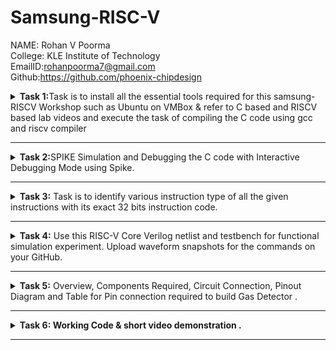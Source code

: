 # Samsung-RISC-V
NAME: Rohan V Poorma  
College: KLE Institute of Technology  
EmailID:rohanpoorma7@gmail.com   
Github:https://github.com/phoenix-chipdesign   

<details>
<summary><b>Task 1:</b>Task is to install all the essential tools required for this samsung-RISCV  Workshop such as Ubuntu on VMBox & refer to C based and RISCV based lab videos and execute the task of compiling the C code using gcc and riscv compiler</summary><br>

### Install Ubuntu 20.04 LTS on Oracle Virtual Machine Box

Firstly, I have downloaded the virtual box from the links provided to us and
loaded a linux version with image dock file sent  
![Ubuntu and VMBox Installation](https://github.com/phoenix-chipdesign/Samsung-RISC-V/blob/main/Task%201/virtual_machine_installed.png)

### C Language based LAB
I have successfully run the virtual machine and compiled the tasks.

Initial task is:-

### write a program to compile the sum of first 5 natural numbers in c:

we have written the code sum of 1st 5 numbers in leafpad as shown below.

```
gcc sum_1ton.c

./a.out
```

this code will be run in terminal to get output as 15 for 1st 5 numbers as shown below :


![image](https://github.com/phoenix-chipdesign/Samsung-RISC-V/blob/main/Task%201/cat%20Command.png)

### RISCV based LAB

1. Using the cat command, the entire C code will be displayed on the terminal.
   
![image](https://github.com/phoenix-chipdesign/Samsung-RISC-V/blob/main/Task%201/RISCV_C_CODE_O1.png)

2. A program is run to obtain risc-v version of the code previously written in c:

  	 ```
	riscv64-unknown-elf-gcc -O1 -mabi=lp64 -march=rv64i -o sum_1ton.o sum_1ton.c
	```

![image](https://github.com/phoenix-chipdesign/Samsung-RISC-V/blob/main/Task%201/RISCV_CODE_Ofast.png)


3. As the whole version of above code looks lengthier we have used below code to make it shorter
	
 	```
	riscv64 -unknown-elf-objdump -d sum1ton.o | less
	```
 
& we have obtained the required main part to compare the execution in assembly language as shown below :

	
 
![image](https://github.com/phoenix-chipdesign/Samsung-RISC-V/blob/main/Task%201/Objdump%20using%20-Ofast%20format.png)

4. Open the same terminal and run the given command:
 
 	```
	riscv64-unknown-elf-gcc -Ofast -mabi=lp64 -march=rv64i -o sum_1ton.o sum_1ton.c
	``` 


![image](https://github.com/phoenix-chipdesign/Samsung-RISC-V/blob/main/Task%201/Objdump%20using%20-O1%20format.png)

5. As the whole version of above code looks lengthier as earlier we have used below code to make it shorter
	
 	```
	riscv64 -unknown-elf-objdump -d sum1ton.o | less
	```
 
& we have obtained the required main part to compare the execution in assembly language as shown below :

![image](https://github.com/phoenix-chipdesign/Samsung-RISC-V/blob/main/Task%201/C%20Code%20compiled%20on%20gcc%20Compiler.png)

### End of 1st task
</details>

------------------------------------------------------------------------------------------------------------------

<details>
<summary><b>Task 2:</b>SPIKE Simulation and Debugging the C code with Interactive Debugging Mode using Spike.</summary><br>
	

###SPIKE in RISCV?
* Spike is a free, open-source C++ simulator for the RISC-V ISA that models a RISC-V core and cache system. It can be used to run programs and a Linux kernel, and can be a starting point for running software on a RISC-V target.

### Testing the SPIKE Simulator for sum1ton.c
**spike_O1_objdump**

**-O1_format**

![image](https://github.com/phoenix-chipdesign/Samsung-RISC-V/blob/main/Task%202/Spike%20O1%20objdump%20for%20sum1ton.png)

* Initially, the register a0 held the value 0x21000 (hexadecimal).
* After execution, the value of a0 changed to 0x21180 (hexadecimal).
* This change occurred because 384 was added in decimal, resulting in the updated value. 

**spike_Ofast_objdump**
**_Ofast_objdump**


![image](https://github.com/phoenix-chipdesign/Samsung-RISC-V/blob/main/Task%202/Spike%20Ofast%20objdump%20for%20sum1ton.png)

* Initially, the register sp held the value 0x3FFFFFFB50 (hexadecimal).
* After execution, the value of sp changed to 0x3FFFFFFB40 (hexadecimal).
* This change occurred because -16 was subtracted in decimal, resulting in the updated value.

### Factorial of n number (C program):

**Here i have used n value as 9**

![image](https://github.com/phoenix-chipdesign/Samsung-RISC-V/blob/main/Task%202/Factorialofn.png)

**objdump_O1_format**


![image](https://github.com/phoenix-chipdesign/Samsung-RISC-V/blob/main/Task%202/O1%20objdump%20for%20factorialofn.png)

**objdump_Ofast_format**



![image](https://github.com/phoenix-chipdesign/Samsung-RISC-V/blob/main/Task%202/Ofast%20Objdump%20for%20factorialofn.png)


### Testing the SPIKE Simulator for factorialofn.c
**spike_O1_objdump**

**-O1_format** 

![image](https://github.com/phoenix-chipdesign/Samsung-RISC-V/blob/main/Task%202/Spike%20O1%20objdump%20for%20factorialofn.png)

* Initially, the register a0 held the value 0x2B000 (hexadecimal).
* After execution, the value of a0 changed to 0x2AC90 (hexadecimal).
* This change occurred because -880 was subtracted in decimal, resulting in the updated value.

**Spike_Ofast_objdump**

**-Ofast_format** 



![image](https://github.com/phoenix-chipdesign/Samsung-RISC-V/blob/main/Task%202/Spike%20Ofast%20objdump%20for%20factorialofn.png)

* Initially, the register sp held the value 0x3FFFFFFB50 (hexadecimal).
* After execution, the value of sp changed to 0x3FFFFFF20 (hexadecimal).
* This change occurred because -48 was subtracted in decimal, resulting in the updated value.



### End of 2nd task
</details>

------------------------------------------------------------------------------------------------------------------


<details>
<summary><b>Task 3:</b> Task is to identify various instruction type of all the given instructions with its exact 32 bits instruction code. </summary>

### INSTRUCTIONS FORMAT IN RISC-V  
 
There are 6 instruction formats in RISC-V:  
1. R-format  
2. I-format  
3. S-format  
4. B-format  
5. U-format  
6. J-format

### 1. R-type Instruction  
* In RV32, each instruction is of size 32 bits.
* In R-type instruction, R stands for register
* This instruction type is used to execute various arithmetic and logical operations.
* The entire 32 bits instruction is divided into 6 fields as shown below.
![R-type](https://github.com/phoenix-chipdesign/Samsung-RISC-V/blob/main/Task%203/R_type_instruction.png)

### 2. I-type Instruction  
* In RV32, each instruction is of size 32 bits.
* In I-type instruction, I stand for immediate which means that operations use Registers and Immediate value
* This instruction type is used in immediate and load operations.
*  The entire 32 bits instruction is divided into 5 fields as shown below.

![I-type](https://github.com/phoenix-chipdesign/Samsung-RISC-V/blob/main/Task%203/I_type_instruction.png)

**Example: ADDI rd, rs1, imm**


### 3. S-type Instruction  

* In RV32, each instruction is of size 32 bits.
*  In S-type instruction, S stand for store which means it is store type instruction that helps to store the value of register into the memory.
*  Mainly, this instruction type is used for store operations.
*  The entire 32 bits instruction is divided into 6 fields as shown below.  
  
![s-type]()

**Example: SW rs2, imm(rs1)**


### 4. B-type Instruction  
* In RV32, each instruction is of size 32 bits.
* In B-type instruction, B stand for branching which means it is mainly used for branching based on certain conditions.
*  The entire 32 bits instruction is divided into 8 fields as shown below.  
  
![B-type](https://github.com/phoenix-chipdesign/Samsung-RISC-V/blob/main/Task%203/B_type_instruction.png)

**Example: BEQ rs1, rs2, imm**   
 
  
### 5. U-type Instruction  
* In RV32, each instruction is of size 32 bits.
*  In U-type instruction, U stand for Upper Immediate instructions which means it is simply used to transfer the immediate data into the destination register.
*  The entire 32 bits instruction is divided into 3 fields as shown below.  
  
![u-type](https://github.com/phoenix-chipdesign/Samsung-RISC-V/blob/main/Task%203/U_type_instruction.png)

**Example: LUI rd, imm**   

  
### 6. J-type Instruction  
* In RV32, each instruction is of size 32 bits.
* In J-type instruction, J stand for jump, which means that this instruction format is used to implement jump type instruction.
*  The entire 32 bits instruction is divided into 6 fields as shown below.  
  
![j-type]()

**Example: JAL rd, imm**

### There are 15 unique instructions from RISCV objdump application as follows:
------------------------
### 1. ADDI sp, sp, -16  

![I_type](https://github.com/user-attachments/assets/a26a328f-86e3-44bd-8197-b1d63b14179a)


> * In this instruction ADD means Addition, I means Immediate,
> * hence this instruction belongs to I-type instruction set.

- **Opcode for ADDI :** `0010011`  
- **rd = sp :** `00010`  
- **rs1 = sp :** `00010`  
- **imm[11:0] = -16 :** `111111110000`  
- **func3 :** `000`
  
**32 bits instruction :** ```111111110000|00010|000|00010|0010011``` 

--------------
### 2. SD ra 8(sp) 

![S_type](https://github.com/user-attachments/assets/eab1ca7b-f6ef-48a0-8ea5-beb055acd129)


> * In this instruction SD means store doubleword instruction,
> *  hence this instruction belongs to S-type instruction set.  
 
- **Immediate :** 000000001000 (split into imm[11:5] = 0000000 and imm[4:0] = 01000)
- **rs1 = sp :** 00010
- **rs2 = ra :** 00001
- **funct3:** 011
- **Opcode for SD :** 0100011

**32-bit instruction:** `0000000|00001|00010|011|01000|0100011`

-------------
### 3. LD ra 8(sp)

![image](https://github.com/user-attachments/assets/1c0d8506-db98-45da-b412-5e2f1180b59e)
> * In this instruction LD means  load doubleword instruction,
> *  hence this instruction belongs to S-type instruction set.

- **Immediate :** 000000001000 (split into imm[11:5] = 0000000 and imm[4:0] = 01000)
- **rs2 = ra :** 00001
- **rs1 = sp :** 00010
- **funct3:** 010 (assuming it's a store operation like `SW`)
- **Opcode for Store :** 0100011

**32-bit instruction:** `0000000|00001|00010|010|01000|0100011`

-------------------
### 4. MV a1 a0 


![image](https://github.com/user-attachments/assets/0b0164b6-a416-48d5-8602-74cea98d939f)

**The MV (Move) instruction is a pseudo-instruction in RISC-V, which is equivalent to:
ADD a1, a0, x0**

> * In this instruction MV means  pseudo-instruction,
> *  hence this instruction belongs to S-type instruction set.

- **Immediate :** 0000000 (split into imm[11:5] = 0000000 and imm[4:0] = 00000)
- **rs1 = a0 :** 01010
- **rs2 = x0 :** 00000
- **funct3:** 000
- **Opcode for ADD :** 0100011

**32-bit instruction:** `0000000|00000|01010|000|00000|0100011`


------------------------------
### 5. BEQZ a5 101f0 <exit+0x2c>

![image](https://github.com/user-attachments/assets/8e3d4a6a-59fa-4afd-be84-5b38e3c0185b)

**The BEQZ pseudo-instruction means "branch if equal to zero" and is equivalent to:
BEQ a5, x0, offset**



> * In this instruction BWQZ means  pseudo-instruction,short for "branch if equal to zero."
> *  hence this instruction belongs to B-type instruction set.

- **Immediate :** `1000000011100` (split into imm[12] = `1`, imm[10:5] = `000000`, imm[4:1] = `01110`, imm[11] = `0`)
- **rs1 = a5 :** `01111`
- **rs2 = x0 :** `00000`
- **funct3:** `000`
- **Opcode for BEQ:** `1100011`

**32-bit instruction:** `1000000|00000|01111|000|01110|1100011`

---------------------
### 6. SRAI s1 a5 0x3

![image](https://github.com/user-attachments/assets/e1236784-f266-45a2-a05e-67706beeb944)

> * In this instruction SRAI means  Shift Right Arithmetic Immediate.
> *  hence this instruction belongs to I-type instruction set.

- **Immediate :** `000000000011` (split into imm[11:0] = `000000000011`)
- **rs1 = a5 :** `01111`
- **rd = s1 :** `01001`
- **funct3:** `101`
- **Opcode for SRAI :** `0010011`

**32-bit instruction:** `000000000011|01111|101|01001|0010011`

--------------------
### 7. LUI a0 0x21 

![LUI_U_type](https://github.com/user-attachments/assets/9dcdd9ba-600f-489a-90cb-2bf6a806bbd8)


> * In this instruction LUI means Load Upper Immediate,
> *  hence this instruction belongs to U-type instruction set.

- **Immediate = 0x21 :** `0000000000000_00100001`
- **rd = a5:** `01010`
- **Opcode:** `0110111`

**32 bits instruction :** ```0000000000000|00100001|01010|0110111``` 

--------------------------
### 8. JAL ra 10408 <printf>

![JAL_J_type](https://github.com/user-attachments/assets/e6aee0d7-2236-4d33-a7ef-9ddfece0cae9)


> * In this instruction JAL means Jump and Link,
> *  hence this instruction belongs to J-type instruction set.

- **Immediate (20 bits)**: `0 1001100000 1 00001010` (split into imm[20] = `0` and imm[10:1] = `1001100000 `imm[11] = `1` and imm[19:12] = `00001010`)
- **rd (ra = x1)**: `00001`
- **Opcode**: `1101111`
		         
**32 bits instruction :** ```0 1001100000 1 00001010|00001|1101111```

------------------
### 9. AUIPC a5 0xffff0

![image](https://github.com/user-attachments/assets/dc1b9458-2bce-4ea9-89c1-610b5170cd78)

> * In this instruction AUIPC means Add Upper Immediate to PC Immediate,
> *  hence this instruction belongs to U-type instruction set.

- **Immediate :** 11111111111100000000 (split into imm[31:12] = 111111111111 and imm[11:0] = 000000000000)
- **rd = a5 :** `01111`
- **Opcode for AUIPC :** `0010111`

**32-bit instruction:** `111111111111|01111|0010111`

-----------------------
### 10. J 101b0 <atexit> 

![image](https://github.com/user-attachments/assets/d837a001-3588-4ea7-9627-851fb5ff4cc3)

> * In this instruction J means Jump and Link,
> *  hence this instruction belongs to J-type instruction set.

- **Immediate :** `0000010000001101010` (split into imm[20] = `0`, imm[10:1] = `0000000000`, imm[11] = `0`, imm[19:12] = `00000100`)
- **rd = x0 :** `00000`
- **Opcode for J-type (JAL):** `1101111`

**32-bit instruction:** `0000000|0000000000|0|00000100|00000|1101111`

------------------
### 11. LW a0 0(sp)

![image](https://github.com/user-attachments/assets/8aa35f2b-bcd2-4619-a3dd-d22d0f706dff)

> * In this instruction, LW means Load Word,
> * hence this instruction belongs to I-type instruction set.

- **Immediate :** `000000000000`
- **rs1 = sp :** `00010`
- **rd = a0 :** `01010`
- **funct3:** `010`
- **Opcode for LW :** `0000011`

**32-bit instruction:** `000000000000|00010|010|01010|0000011`

---------------------
### 12. BENZ a5,10188 <do global dtors aux+0x4c>
    
![image](https://github.com/user-attachments/assets/31d8c899-4b38-4779-95d8-ed01a5ca0023)

**Assume that BENZ behaves similarly to a branch instruction, but with a custom format. We can treat BENZ like a branch if not zero instruction**

> * In this instruction BENZ means a specific operation (hypothetical or custom instruction), 
> * hence this instruction belongs to a custom instruction type.

- **Immediate :** `0000011010010` (split into imm[12] = `0`, imm[10:5] = `000001`, imm[4:1] = `1010`, imm[11] = `0`)
- **rs1 = a5 :** `01111`
- **rs2 = x0 :** `00000`
- **funct3:** `001`
- **Opcode for custom BENZ:** `1100011`

**32-bit instruction:** `0000001|00000|01111|001|1010|1100011`

------------------------------------------------
### 13. LBU a5, 1944(gp) # 231a0 <completed.5468>

![image](https://github.com/user-attachments/assets/8f009b1b-1992-45c9-a6ee-aab390d88532)

> * In this instruction LBU means Load Byte Unsigned,
> * hence this instruction belongs to I-type instruction set

- **Immediate :** `11110001000`
- **rs1 = gp :** `00011`
- **rd = a5 :** `01111`
- **funct3:** `100`
- **Opcode for LBU:** `0000011`

**32-bit instruction:** `11110001000|00011|100|01111|0000011`

--------------------
### 14. LI a0 0

![image](https://github.com/user-attachments/assets/732699d9-8bdf-48e5-bbce-ff775e79ea57)

**The LI pseudo-instruction means "Load Immediate" and is equivalent to an ADDI (Add Immediate) instruction** 

> * In this instruction LI means Load Immediate,
> * hence this instruction belongs to I-type instruction set

- **Immediate :** `000000000000` (12 bits)
- **rs1 = x0 :** 00000`
- **rd = a0 :** 01010`
- **funct3:** 000`
- **Opcode for ADDI:** `0010011`

**32-bit instruction:** `000000000000|00000|000|01010|0010011`

-----------------------------
### 15. SLLI t0, t0,0x1f

![image](https://github.com/user-attachments/assets/caf27b0e-ce37-48a5-b43f-d278bd3c3c11)

> * In this instruction, SLLI means Shift Left Logical Immediate,
> *hence this instruction belongs to the I-type instruction set.

- **Immediate :** `000000011111` (12-bit immediate value for 0x1f)
- **rs1 = t0 :** `00101`
- **rd = to :** `00110`
- **funct3:** `001`
- **Opcode for SLLI :** `0010011`

**32-bit instruction:** `000000011111|00101|001|00110|0010011`

### End of 3rd task
</details>

------------------------------------------------------------------------------------------------------------------


<details>
<summary><b>Task 4:</b> Use this RISC-V Core Verilog netlist and testbench for functional simulation experiment. Upload waveform snapshots for the commands on your GitHub. </summary>

Reference GitHub repo is [![GitHub](https://img.shields.io/badge/-GitHub-181717?style=flat-square&logo=github&logoColor=white)](https://github.com/vinayrayapati/rv32i/blob/main/iiitb_rv32i.v)

## Starting with Functional Simulation
* First I installed the iverilog and gtkwave using following commands:
  ```
  sudo apt-get update
  ```
  ```
  sudo apt-get install iverilog gtkwave
  ```
* Cloning the github repository:
  - make a github repository
  - upload the two filies
  - 1. https://github.com/phoenix-chipdesign/phoenix/blob/main/iiitb_rv32i.v
    2. https://github.com/phoenix-chipdesign/phoenix/blob/main/iiitb_rv32i_tb.v
  -  run the below code in cmd 

  ```
   git clone https://github.com/phoenix-chipdesign/phoenix
   ```

* Chanding the working directory to `phoenix` using the following comand:
  ```
   cd phoenix
  ```

* To simulate and run the verilog code , entered the following commands in the terminal:
  ```
  iverilog -o phoenix iiitb_rv32i.v iiitb_rv32i_tb.v
  ```
  ```
  ./anup
  ```
* For seeing the output waveform I used the following command:
  ```
  gtkwave iiitb_rv32i.vcd
  ```

* The GTKWave will be opened and following window will be appeared  
  
![image](https://github.com/user-attachments/assets/8ebb8c40-d549-4bd2-9521-92a4200b617c)

### As shown in the figure below, all the instructions in the given verilog file is hard-coded, the designer has hard-coded each instructions based on their own pattern. Hence the 32-bits instruction that we generated in above task will not match with the given instruction.

![image](https://github.com/user-attachments/assets/512edc06-4524-43f7-833f-e3d087869a38)

#### Following are the differences between standard RISCV ISA and the Instruction Set given in the reference repository:  
  
|  **Operation**  |  **Standard RISCV ISA**  |  **Hardcoded ISA**  |  
|  :----:  |  :----:  |  :----:  |  
|  ADD R6, R2, R1  |  32'h00110333  |  32'h02208300  |  
|  SUB R7, R1, R2  |  32'h402083b3  |  32'h02209380  |  
|  AND R8, R1, R3  |  32'h0030f433  |  32'h0230a400  |  
|  OR R9, R2, R5  |  32'h005164b3  |  32'h02513480  |  
|  XOR R10, R1, R4  |  32'h0040c533  |  32'h0240c500  |  
|  SLT R1, R2, R4  |  32'h0045a0b3  |  32'h02415580  |  
|  ADDI R12, R4, 5  |  32'h004120b3  |  32'h00520600  |  
|  BEQ R0, R0, 15  |  32'h00000f63  |  32'h00f00002  |  
|  SW R3, R1, 2  |  32'h0030a123  |  32'h00209181  |  
|  LW R13, R1, 2  |  32'h0020a683  |  32'h00208681  |  
|  SRL R16, R14, R2  |  32'h0030a123  |  32'h00271803  |
|  SLL R15, R1, R2  |  32'h002097b3  |  32'h00208783  |  

### Instruction 1. ADD 

![image](https://github.com/user-attachments/assets/f1b4a40d-b584-4fde-bb48-2132a76a858d)

### Detailed Explanation:
- **Values Stored in Two Different Registers**:
  - The waveform indicates that the values `1` and `2` are stored in registers `r1` and `r2` respectively (`ID_EX_A` and `ID_EX_B`).

- **32-bit Instruction for ADD `R6, R2, R1`**:
  - The instruction `0x02208300` represents the operation `add r6, r1, r2`. This instruction tells the processor to add the values in registers `r1` and `r2` and store the result in register `r6`.

- **Output of ADD Operation**:
  - The ALU performs the addition `1 + 2`, resulting in `3`, which is shown in the `EX_MEM_ALUOUT` signal.

### Instruction 2. SUB

![image](https://github.com/user-attachments/assets/8ae77a86-82ae-4b89-93cc-0e5e060876b7)


### Detailed Explanation:
- **Values Stored in Two Different Registers**:
  - The waveform indicates that the values `1` and `2` are stored in registers `r1` and `r2` respectively (`ID_EX_A` and `ID_EX_B`).

- **32-bit Instruction for SUB `R7, R2, R1`**:
  - The instruction `0x02208380` represents the operation `sub r7, r1, r2`. This instruction tells the processor to add the values in registers `r1` and `r2` and store the result in register `r7`.

- **Output of ADD Operation**:
  - The ALU performs the addition `1 - 2`, resulting in `-1(FFFFFFFF)`, which is shown in the `EX_MEM_ALUOUT` signal.

### Instruction 3. AND

![image](https://github.com/user-attachments/assets/d8438554-d42e-4585-96de-55d731174ad8)


#### Key Points:
1. **Values Stored in Registers**:
   - `ID_EX_A` holds `3`, corresponding to the value in register `R1`.
   - `ID_EX_B` holds `1`, corresponding to the value in register `R3`.

2. **Instruction Fetching**:
   - `EX_MEM_IR` signal shows the value `0x0230A400`, which is the 32-bit instruction for `AND R8, R1, R3`.

3. **ALU Operation**:
   - The output of the ALU operation `EX_MEM_ALUOUT` shows `1`. This is the result of the bitwise AND operation `3 & 1`:
     - `3` in binary is `0011`
     - `1` in binary is `0001`
     - Bitwise AND of `0011 & 0001` results in `0001`, which is `1` in decimal.

4. **Steps in the Processor Pipeline**:
   - **Fetch Stage**: Instruction `AND R8, R1, R3` is fetched.
   - **Decode Stage**: The values of `R1` and `R3` are read into `ID_EX_A` and `ID_EX_B`.
   - **Execute Stage**: The ALU performs the bitwise AND operation, resulting in `1`.
   - **Memory and Write Back Stages**: (Not shown explicitly but understood to follow.)

### Instruction 4. OR 

![image](https://github.com/user-attachments/assets/5282ec13-2fd0-4a2a-9bd0-fa6dd565709a)


**Description:**
- This instruction performs a bitwise OR operation between the values in registers R2 and R5 and stores the result in register R9.

**Details:**
- The values in R2 and R5 are `2` (binary: `0010`) and `5` (binary: `0101`), respectively.
- The bitwise OR operation (`0010 | 0101`) results in `7` (binary: `0111`).


### Instruction 5. XOR

![image](https://github.com/user-attachments/assets/c385fa51-f561-4293-b971-838145925155)


**Description:**
- This instruction performs a bitwise XOR operation between the values in registers R1 and R4 and stores the result in register R10.

**Details:**
- The values in R1 and R4 are `1` (binary: `0001`) and `4` (binary: `0100`), respectively.
- The bitwise XOR operation (`0001 ^ 0100`) results in `5` (binary: `0101`).


### Instruction 6. SLT 

![Screenshot 2025-01-22 224702](https://github.com/user-attachments/assets/683dafb3-af55-409b-949e-89f8655a6296)

1. **Instruction**: `SLT R1, R2, R4`
   - This instruction performs a "Set Less Than" (SLT) operation. It compares the values in registers `R2` and `R4` and sets the destination register `R1` to 1 if the value in `R2` is less than the value in `R4`; otherwise, it sets `R1` to 0.

2. **Waveform Signals**:
   - **EX_MEM_IR[31:0]**: The instruction register for the Execution/Memory (EX/MEM) pipeline stage, holding the 32-bit instruction `0x202415580`.
   - **ID_EX_A[31:0]**: The value of register `R2`.
   - **ID_EX_B[31:0]**: The value of register `R4`.
   - **EX_MEM_ALUOUT[31:0]**: The output of the Arithmetic Logic Unit (ALU) after performing the SLT operation.

3. **Waveform Details**:
   - **Values in Registers**: The values stored in `R2` and `R4` are 2 and 4, respectively.
   - **SLT Operation**: The SLT operation compares these values. Since 2 < 4, the output is 1, indicating `R2` is less than `R4`.

4. **Annotations**:
   - **Values stored in two different registers**: Highlighting the values of `R2` and `R4`.
   - **Output of SLT will be 1**: Explains that if the value in `R2` is less than `R4`, the result will be 1; otherwise, it will be 0.
   - **32 bits instruction for SLT R1, R2, R4**: Shows the binary representation of the SLT instruction.

### Instruction 7. ADDI 

![image](https://github.com/user-attachments/assets/4317b78c-4289-42af-9d2a-e867f904b3f2)

1. **Instruction**: `ADDI R12, R4, 5`
   - This instruction performs an "Add Immediate" (ADDI) operation. It adds the immediate value 5 to the value in register `R4` and stores the result in register `R12`.

2. **Waveform Signals**:
   - **EX_MEM_IR[31:0]**: The instruction register for the Execution/Memory (EX/MEM) pipeline stage, holding the 32-bit instruction `0x00520600`.
   - **ID_EX_A[31:0]**: The value of register `R4`.
   - **ID_EX_IMMEDIATE[31:0]**: The immediate value 5.
   - **EX_MEM_ALUOUT[31:0]**: The output of the ALU after performing the ADDI operation.

3. **Waveform Details**:
   - **Values in Registers and Immediate**: The value stored in `R4` is 4, and the immediate value is 5.
   - **ADDI Operation**: The ADDI operation adds these values. The result is 9, which is stored in `R12`.

4. **Annotations**:
   - **Stored value in Register and an Immediate value**: Highlights the values involved in the ADDI operation.
   - **Output of ADDI will be 9**: Explains that the value in `R4` (4) added to the immediate value (5) results in 9.
   - **32 bits instruction for ADDI R12, R4, 5**: Shows the binary representation of the ADDI instruction.

### Instruction 8. BEQ 

![image](https://github.com/user-attachments/assets/fae591e8-7c12-4cd5-8069-feab798b8710)

**Description:**
- The `BEQ` (Branch if Equal) instruction compares the values in registers `R0` and `R0`.
- If the values are equal, it adds the immediate value `15` to the program counter (PC).

**Waveform Analysis:**
- **Initial State:** The program counter (PC) is initially at `10`.
- **Registers:** Both `R0` registers contain the value `0`.
- **Condition:** Since `R0` is equal to `R0`, the condition is true.
- **PC Update:** The instruction adds `15` to the PC.
  - PC = 10(0A in hexa) + 15 = 25(19 in hexa) .
- **Result:** The updated PC value is `25(19 in hexa)`.


### Instruction 9. BNE 

![image](https://github.com/user-attachments/assets/6aa52a22-cf8b-4d19-9433-6bbc8038afd6)

**Description:**
- The `BEQ` (Branch if not Equal) instruction compares the values in registers `R0` and `R0`.
- If the values are not equal, it adds the immediate value `20` to the program counter (PC).

**Waveform Analysis:**
- **Initial State:** The program counter (PC) is initially at `10`.
- **Registers:** Both `R0` registers contain the value `0`.
- **Condition:** Since `R0` is equal to `R0`, the condition is true.
- **PC Update:** The instruction adds `20` to the PC.
  - PC = 26(1A in hexa) + 20 = 46(2E in hexa) .
- **Result:** The updated PC value is `46(2E in hexa)`.

### Instruction 10. SLL

![image](https://github.com/user-attachments/assets/94fd2459-651d-456e-890d-6103cb0b658b)

### End of 4th task
</details>

------------------------------------------------------------------------------------------------------------------



<details>
<summary><b>Task 5:</b> Overview, Components Required, Circuit Connection, Pinout Diagram and Table for Pin connection required to build Gas Detector . </summary>


## Overview
This project is a gas leakage detection system using a CH32V00x microcontroller. The system continuously monitors a gas sensor (LPG sensor) and triggers an alarm (buzzer) and LED indicators when gas is detected. This implementation is useful for safety applications in homes and industries.

## Components Required
* CH32V00x Microcontroller (or equivalent)
* LPG Gas Sensor (e.g., MQ-2, MQ-5, or MQ-6)
* Buzzer
* LEDs (2 units)
* Resistors (if required for pull-up/pull-down circuits)
* Power Supply (3.3V or 5V, depending on the microcontroller and sensor requirements)
* Connecting Wires & Breadboard

## Table for Pin Connection
| **Component**         | **CH32V00x Pin** | **Mode**        | **Description**                          |
|----------------------|-----------------|----------------|------------------------------------------|
| Gas Sensor (Output)  | GPIOD Pin 2      | Input (Pull-up) | Reads gas sensor output                 |
| Buzzer              | GPIOD Pin 3      | Output         | Turns on when gas is detected          |
| LED 1 (Gas Alert)   | GPIOD Pin 4      | Output         | Lights up when gas is detected         |
| LED 2 (Safe Mode)   | GPIOD Pin 6      | Output         | Lights up when no gas is detected      |
| VCC                 | 3.3V / 5V        | Power          | Powers the circuit                     |
| GND                 | Ground           | Power          | Common ground connection |

## Pinout Diagram

![image](https://github.com/user-attachments/assets/72d0e029-075f-408e-b79f-adcf902cc391)


### End of 5th task
</details>

------------------------------------------------------------------------------------------------------------------

<details>
   <summary><b>Task 6: Working Code & short video demonstration .</summary>


## Code uploaded on the board
```
#include <ch32v00x.h>
#include <debug.h>

#define LED_GPIO_PORT GPIOD
#define LED_GPIO_PIN GPIO_Pin_4

#define LED2_GPIO_PORT GPIOD
#define LED2_GPIO_PIN GPIO_Pin_6


#define BUZZER_GPIO_PORT GPIOD
#define BUZZER_GPIO_PIN GPIO_Pin_3
#define GAS_SENSOR_GPIO_PIN GPIO_Pin_2 // LPG gas sensor output connected to GPIO Pin 2


// #define BLINKY_GPIO_PORT GPIOD
// #define BLINKY_GPIO_PIN GPIO_Pin_6
// #define BLINKY_CLOCK_ENABLE RCC_APB2PeriphClockCmd(RCC_APB2Periph_GPIOD, ENABLE)

#define LED2_CLOCK_ENABLE RCC_APB2PeriphClockCmd(RCC_APB2Periph_GPIOD, ENABLE)
#define LED_CLOCK_ENABLE RCC_APB2PeriphClockCmd(RCC_APB2Periph_GPIOD, ENABLE)
#define BUZZER_CLOCK_ENABLE RCC_APB2PeriphClockCmd(RCC_APB2Periph_GPIOD, ENABLE)
#define GAS_SENSOR_CLOCK_ENABLE RCC_APB2PeriphClockCmd(RCC_APB2Periph_GPIOD, ENABLE)

// Function prototypes
//(void) attribute((interrupt("WCH-Interrupt-fast")));
//void HardFault_Handler(void) attribute((interrupt("WCH-Interrupt-fast")));
void Delay_Init(void);
void Delay_Ms(uint32_t n);

// Main function
int main(void)
{
    NVIC_PriorityGroupConfig(NVIC_PriorityGroup_2); // Configure NVIC priority grouping
    SystemCoreClockUpdate(); // Update system core clock
    Delay_Init(); // Initialize delay function

    // GPIO configuration structure
    GPIO_InitTypeDef GPIO_InitStructure = {0};

    // Enable clock for GPIO port
    LED_CLOCK_ENABLE;
	LED2_CLOCK_ENABLE;
    BUZZER_CLOCK_ENABLE;
    GAS_SENSOR_CLOCK_ENABLE;


	// BLINKY_CLOCK_ENABLE;
	// GPIO_InitStructure.GPIO_Pin = BLINKY_GPIO_PIN;
	// GPIO_InitStructure.GPIO_Mode = GPIO_Mode_Out_PP;
	// GPIO_InitStructure.GPIO_Speed = GPIO_Speed_50MHz;
	// GPIO_Init(BLINKY_GPIO_PORT, &GPIO_InitStructure);

    // Configure GPIO pin for LED
    GPIO_InitStructure.GPIO_Pin = LED_GPIO_PIN;
    GPIO_InitStructure.GPIO_Mode = GPIO_Mode_Out_PP; // Output push-pull mode
    GPIO_InitStructure.GPIO_Speed = GPIO_Speed_50MHz; // GPIO speed
    GPIO_Init(LED_GPIO_PORT, &GPIO_InitStructure);

    // Configure GPIO pin for LED2
    GPIO_InitStructure.GPIO_Pin = LED2_GPIO_PIN;
    GPIO_InitStructure.GPIO_Mode = GPIO_Mode_Out_PP; // Output push-pull mode
    GPIO_InitStructure.GPIO_Speed = GPIO_Speed_50MHz; // GPIO speed
    GPIO_Init(LED2_GPIO_PORT, &GPIO_InitStructure);

	
	// Configure GPIO pin for buzzer
    GPIO_InitStructure.GPIO_Pin = BUZZER_GPIO_PIN;
    GPIO_InitStructure.GPIO_Mode = GPIO_Mode_Out_PP; // Output push-pull mode
    GPIO_InitStructure.GPIO_Speed = GPIO_Speed_50MHz; // GPIO speed
    GPIO_Init(BUZZER_GPIO_PORT, &GPIO_InitStructure);

    // Configure GPIO pin for gas sensor input
    GPIO_InitStructure.GPIO_Pin = GAS_SENSOR_GPIO_PIN;
    GPIO_InitStructure.GPIO_Mode = GPIO_Mode_IPU; // Input mode with pull-up resistor
    GPIO_Init(GPIOD, &GPIO_InitStructure);

    // Initialize UART for debugging
    USART_Printf_Init(115200); // Initialize UART with baud rate 115200
    printf("System Initialized\n");

    // Main loop
	//uint8_t ledState = 0;
    while (1)

    {	
		// GPIO_WriteBit(BLINKY_GPIO_PORT, BLINKY_GPIO_PIN, ledState);
		// ledState ^= 1; // invert for the next run
        // Read gas sensor status
        uint8_t gasStatus = !GPIO_ReadInputDataBit(GPIOD, GAS_SENSOR_GPIO_PIN);
        printf("Gas Sensor Status: %d\n", gasStatus);

        // Control the buzzer and LED based on gas sensor output
        if (gasStatus == 1) // Gas sensor detected gas leak
        {
            GPIO_WriteBit(BUZZER_GPIO_PORT, BUZZER_GPIO_PIN,  Bit_SET); // Turn on buzzer
            GPIO_WriteBit(LED_GPIO_PORT, LED_GPIO_PIN, SET); // Turn on LED
			GPIO_WriteBit(LED2_GPIO_PORT, LED2_GPIO_PIN, RESET); // Turn off LED
            printf("Gas Detected! Buzzer ON, LED ON\n");
        }
        else
        {
            GPIO_WriteBit(BUZZER_GPIO_PORT, BUZZER_GPIO_PIN, Bit_RESET); // Turn off buzzer
            GPIO_WriteBit(LED_GPIO_PORT, LED_GPIO_PIN, RESET); // Turn off LED
            GPIO_WriteBit(LED2_GPIO_PORT, LED2_GPIO_PIN, SET); // Turn on LED
			printf("No Gas. Buzzer OFF, LED OFF\n");
        }

        Delay_Ms(250); // Delay for debouncing and visualization
    }
}

// // Non-Maskable Interrupt handler
// void NMI_Handler(void) {}

// // Hard Fault handler
// void HardFault_Handler(void)
// {
//     while (1) {}
// }

// Delay initialization function
// void Delay_Init(void)
// {
//     SysTick_Config(SystemCoreClock / 1000); // Configure SysTick for 1ms ticks
// }

// // Millisecond delay function
// void Delay_Ms(uint32_t n)
// {
//     while (n--)
//     {
//         while (!(SysTick->CTRL & SysTick_CTRL_COUNTFLAG_Msk)) {} // Wait for SysTick flag
//     }
// }
```
# short video demonstration 
Project Simulation Video:https://drive.google.com/file/d/1HxW0zdGNbEvsLwUF1x1cixc0A6dxaCDE/view?usp=drivesdk

### End of 6th task
</details>

------------------------------------------------------------------------------------------------------------------
